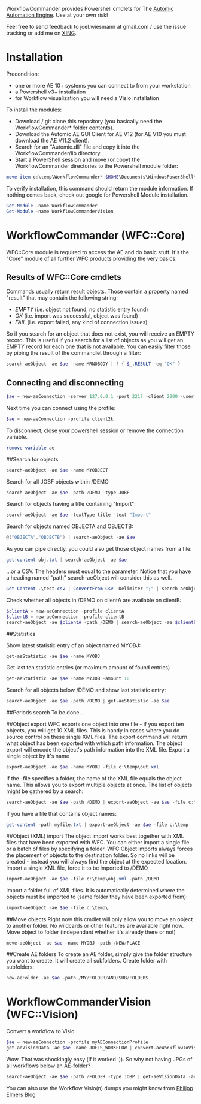 WorkflowCommander provides Powershell cmdlets for The [Automic Automation Engine](http://www.automic.com). Use at your own risk!

Feel free to send feedback to joel.wiesmann at gmail.com / use the issue tracking or add me on [XING](https://www.xing.com/profile/Joel_Wiesmann).

# Installation
Precondition:
* one or more AE 10+ systems you can connect to from your workstation
* a Powershell v3+ installation
* for Workflow visualization you will need a Visio installation

To install the modules:
- Download / git clone this repository (you basically need the WorkflowCommander* folder contents).
- Download the Automic AE GUI Client for AE V12 (for AE V10 you must download the AE V11.2 client).
- Search for an "Automic.dll" file and copy it into the WorkflowCommander/lib directory
- Start a PowerShell session and move (or copy) the WorkflowCommander directories to the Powershell module folder:
```powershell
move-item c:\temp\WorkflowCommander* $HOME\Documents\WindowsPowerShell\Modules
```

To verify installation, this command should return the module information. If nothing comes back, check out google for Powershell Module installation.
```powershell
Get-Module -name WorkflowCommander
Get-Module -name WorkflowCommanderVision
``` 

# WorkflowCommander (WFC::Core)
WFC::Core module is required to access the AE and do basic stuff. It's the "Core" module of all further WFC products providing the very basics.

## Results of WFC::Core cmdlets
Commands usually return result objects. Those contain a property named "result" that may contain the following string:
* *EMPTY* (i.e. object not found, no statistic entry found)
* *OK* (i.e. import was successful, object was found)
* *FAIL* (i.e. export failed, any kind of connection issues)

So if you search for an object that does not exist, you will receive an EMPTY record. This is useful if you search for a list of objects as you will get an EMPTY record for each one that is not available. You can easily filter those by piping the result of the commandlet through a filter:
```powershell
search-aeObject -ae $ae -name MRNOBODY | ? { $_.RESULT -eq "OK" }
```

## Connecting and disconnecting
```powershell
$ae = new-aeConnection -server 127.0.0.1 -port 2217 -client 2000 -user ADMIN -department HR -saveAsProfile client2k
```
Next time you can connect using the profile:
```powershell
$ae = new-aeConnection -profile client2k
```
To disconnect, close your powershell session or remove the connection variable.
```powershell
remove-variable ae
```

##Search for objects

```powershell
search-aeObject -ae $ae -name MYOBJECT
```

Search for all JOBF objects within /DEMO
```powershell
search-aeObject -ae $ae -path /DEMO -type JOBF
```
Search for objects having a title containing "Import":
```powershell
search-aeObject -ae $ae -textType title -text "Import"
```

Search for objects named OBJECTA and OBJECTB:
```powershell
@("OBJECTA","OBJECTB") | search-aeObject -ae $ae
```

As you can pipe directly, you could also get those object names from a file:
```powershell
get-content obj.txt | search-aeObject -ae $ae
```

...or a CSV. The headers must equal to the parameter. Notice that you have a heading named "path" search-aeObject will consider this as well.
```powershell
Get-Content .\test.csv | ConvertFrom-Csv -Delimiter ";" | search-aeObject -ae $ae
```

Check whether all objects in /DEMO on clientA are available on clientB:
```powershell
$clientA = new-aeConnection -profile clientA
$clientB = new-aeConnection -profile clientB
search-aeObject -ae $clientA -path /DEMO | search-aeObject -ae $clientB
```

##Statistics

Show latest statistic entry of an object named MYOBJ:
```powershell
get-aeStatistic -ae $ae -name MYOBJ
```

Get last ten statistic entries (or maximum amount of found entries)
```powershell
get-aeStatistic -ae $ae -name MYJOB -amount 10
```

Search for all objects below /DEMO and show last statistic entry:
```powershell
search-aeObject -ae $ae -path /DEMO | get-aeStatistic -ae $ae
```

##Periods search
To be done...

##Object export
WFC exports one object into one file - if you export ten objects, you will get 10 XML files. This is handy in cases where you do source control on these single XML files. The export command will return what object has been exported with which path information. The object export will encode the object's path information into the XML file.
Export a single object by it's name
```powershell
export-aeObject -ae $ae -name MYOBJ -file c:\temp\out.xml
```

If the -file specifies a folder, the name of the XML file equals the object name. This allows you to export multiple objects at once. The list of objects might be gathered by a search:
```powershell
search-aeObject -ae $ae -path /DEMO | export-aeObject -ae $ae -file c:\temp
```

If you have a file that contains object names:
```powershell
get-content -path myfile.txt | export-aeObject -ae $ae -file c:\temp
```

##Object (XML) import
The object import works best together with XML files that have been exported with WFC. You can either import a single file or a batch of files by specifying a folder. WFC Object imports always forces the placement of objects to the destination folder. So no links will be created - instead you will always find the object at the expected location.
Import a single XML file, force it to be imported to /DEMO
```powershell
import-aeObject -ae $ae -file c:\temp\obj.xml -path /DEMO
```

Import a folder full of XML files. It is automatically determined where the objects must be imported to (same folder they have been exported from):
```powershell
import-aeObject -ae $ae -file c:\temp\
```

##Move objects
Right now this cmdlet will only allow you to move an object to another folder. No wildcards or other features are available right now.
Move object to folder (independant whether it's already there or not)
```powershell
move-aeObject -ae $ae -name MYOBJ -path /NEW/PLACE
```

##Create AE folders
To create an AE folder, simply give the folder structure you want to create. It will create all subfolders.
Create folder with subfolders:
```powershell
new-aeFolder -ae $ae -path /MY/FOLDER/AND/SUB/FOLDERS
```

# WorkflowCommanderVision (WFC::Vision)

Convert a workflow to Visio
```powershell
$ae = new-aeConnection -profile myAEConnectionProfile
get-aeVisionData -ae $ae -name JOELS_WORKFLOW | convert-aeWorkflowToVisio -file c:\temp\demo.vsd
```

Wow. That was shockingly easy (if it worked :)). So why not having JPGs of all workflows below an AE-folder? 
```powershell
search-aeObject -ae $ae -path /FOLDER -type JOBP | get-aeVisionData -ae $ae | convert-aeWorkflowToVisio -file c:\temp\ -extension jpg
```

You can also use the Workflow Visio(n) dumps you might know from [Philipp Elmers Blog](http://philippelmer.com/automicblog/)


